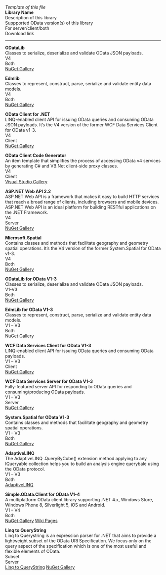 *Template of this file*<br>
**Library Name**<br>
Description of this library <br>
Suppported OData version(s) of this library <br>
For server/client/both <br>
Download link <br>

---------------------------------------------------------------------------------------------------------------

**ODataLib**<br>
Classes to serialize, deserialize and validate OData JSON payloads.<br>
V4<br>
Both<br>
[NuGet Gallery](http://www.nuget.org/packages/Microsoft.OData.Core/)

**Edmlib**<br>
Classes to represent, construct, parse, serialize and validate entity data models.<br>
V4<br>
Both<br>
[NuGet Gallery](http://www.nuget.org/packages/Microsoft.OData.Edm/)

**OData Client for .NET**<br>
LINQ-enabled client API for issuing OData queries and consuming OData JSON payloads. It’s the V4 version of the former WCF Data Services Client for OData v1-3.<br>
V4<br>
Client<br>
[NuGet Gallery](http://www.nuget.org/packages/Microsoft.OData.Client/)

**OData Client Code Generator**<br>
An item template that simplifies the process of accessing OData v4 services by generating C# and VB.Net client-side proxy classes.<br>
V4<br>
Client<br>
[Visual Studio Gallery](http://visualstudiogallery.msdn.microsoft.com/9b786c0e-79d1-4a50-89a5-125e57475937)

**ASP.NET Web API 2.2**<br>
ASP.NET Web API is a framework that makes it easy to build HTTP services that reach a broad range of clients, including browsers and mobile devices. ASP.NET Web API is an ideal platform for building RESTful applications on the .NET Framework.<br>
V4<br>
Server<br>
[NuGet Gallery](http://www.nuget.org/packages/Microsoft.AspNet.OData/)

**Microsoft.Spatial**<br>
Contains classes and methods that facilitate geography and geometry spatial operations. It’s the V4 version of the former System.Spatial for OData v1-3.<br>
V4<br>
Both<br>
[NuGet Gallery](http://www.nuget.org/packages/Microsoft.Spatial/)

**ODataLib for OData V1-3**<br>
Classes to serialize, deserialize and validate OData JSON payloads.<br>
V1-V3<br>
Both<br>
[NuGet Gallery](http://www.nuget.org/packages/Microsoft.Data.OData/)

**EdmLib for OData V1-3**<br>
Classes to represent, construct, parse, serialize and validate entity data models.<br>
V1 – V3<br>
Both<br>
[NuGet Gallery](http://www.nuget.org/packages/Microsoft.Data.Edm/)

**WCF Data Services Client for OData V1-3**<br>
LINQ-enabled client API for issuing OData queries and consuming OData payloads.<br>
V1 – V3<br>
Client<br>
[NuGet Gallery](http://www.nuget.org/packages/Microsoft.Data.Services.Client/)

**WCF Data Services Server for OData V1-3**<br>
Fully-featured server API for responding to OData queries and consuming/producing OData payloads.<br>
V1 – V3<br>
Server<br>
[NuGet Gallery](http://www.nuget.org/packages/Microsoft.Data.Services/)

**System.Spatial for OData V1-3**<br>
Contains classes and methods that facilitate geography and geometry spatial operations.<br>
V1 – V3<br>
Both<br>
[NuGet Gallery](http://www.nuget.org/packages/System.Spatial/)

**AdaptiveLINQ**<br>
The AdaptiveLINQ .QueryByCube() extension method applying to any IQueryable collection helps you to build an analysis engine querybale using the OData protocol.<br>
V1 – V3<br>
Both<br>
[AdaptiveLINQ](http://www.adaptivelinq.com/)

**Simple.OData.Client for OData V1-4**<br>
A multiplatform OData client library supporting .NET 4.x, Windows Store, Windows Phone 8, Silverlight 5, iOS and Android.<br>
V1 – V4<br>
Both<br>
[NuGet Gallery](http://www.nuget.org/packages/Simple.OData.Client/)
[Wiki Pages](https://github.com/object/Simple.OData.Client/wiki)

**Linq to QueryString**<br>
Linq to Querystring is an expression parser for .NET that aims to provide a lightweight subset of the OData URI Specification. We focus only on the query aspect of the specification which is one of the most useful and flexible elements of OData.<br>
Subset<br>
Server<br>
[Linq to QueryString](http://linqtoquerystring.net/)
[NuGet Gallery](https://www.nuget.org/packages/LinqToQuerystring.WebApi/)
